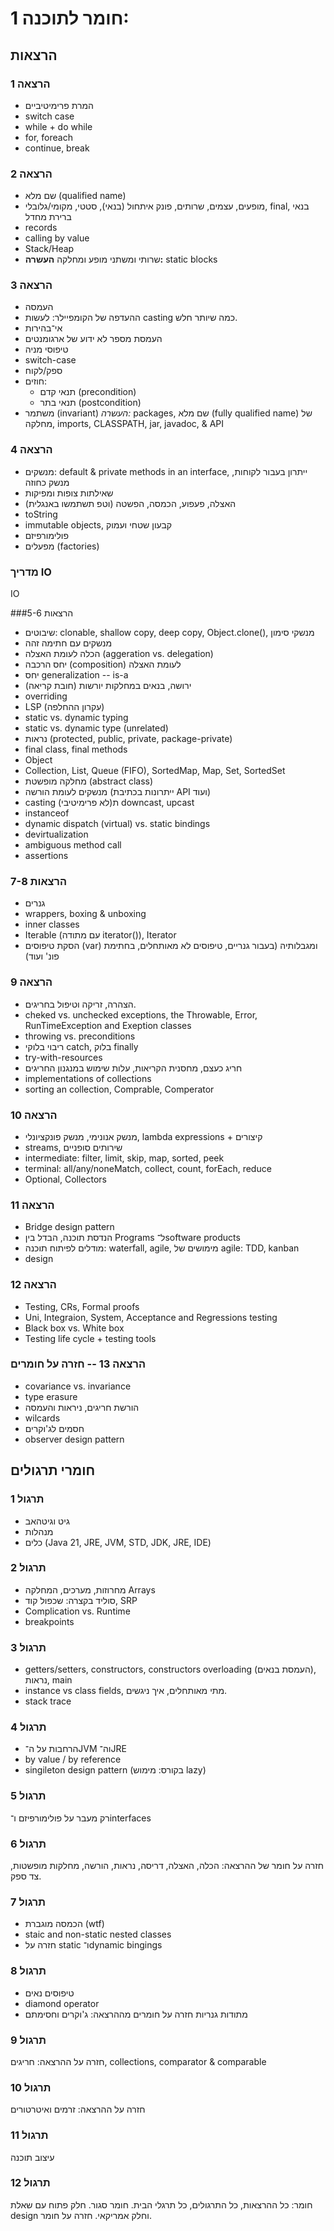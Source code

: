 # חומר לתוכנה 1:
## הרצאות
### הרצאה 1
- המרת פרימיטיביים
- switch case
- while + do while
- for, foreach
- continue, break
### הרצאה 2
- שם מלא (qualified name)
- מופעים, עצמים, שרותים, פונק איתחול (בנאי), סטטי, מקומי/גלובלי, final, בנאי ברירת מחדל
- records
- calling by value
- Stack/Heap
- שרותי ומשתני מופע ומחלקה
**העשרה:** static blocks

### הרצאה 3
- העמסה
- ההעדפה של הקומפיילר: לעשות casting כמה שיותר חלש.
- אי־בהירות
- העמסת מספר לא ידוע של ארגומנטים
- טיפוסי מניה
- switch-case
- ספק/לקוח
- חוזים:
  * תנאי קדם (precondition)
  * תנאי בתר (postcondition)
- משתמר (invariant)
*העשרה:* packages, שם מלא (fully qualified name) של מחלקה, imports, CLASSPATH, jar, javadoc, & API

### הרצאה 4
- מנשקים: default & private methods in an interface, ייתרון בעבור לקוחות, מנשק כחוזה
- שאילתות צופות ומפיקות
- האצלה, פעפוע, הכמסה, הפשטה (וטפ תשתמשו באנגלית)
- toString
- immutable objects, קבעון שטחי ועמוק
- פולימורפיזם
- מפעלים (factories)

### מדריך IO
IO

###הרצאות 5-6
- שיבוטים: clonable, shallow copy, deep copy, Object.clone(), מנשקי סימון
- מנשקים עם חתימה זהה
- הכלה לעומת האצלה (aggeration vs. delegation)
- יחס הרכבה (composition) לעומת האצלה
- יחס generalization -- is-a
- ירושה, בנאים במחלקות יורשות (חובת קריאה)
- overriding
- LSP (עקרון ההחלפה)
- static vs. dynamic typing
- static vs. dynamic type (unrelated)
- נראות (protected, public, private, package-private)
- final class, final methods
- Object
- Collection, List, Queue (FIFO), SortedMap, Map, Set, SortedSet
- מחלקה מופשטת (abstract class)
- מנשקים לעומת הורשה (ייתרונות בכתיבת API ועוד)
- casting (לא פרימיטיבי)ת downcast, upcast
- instanceof
- dynamic dispatch (virtual) vs. static bindings
- devirtualization
- ambiguous method call
- assertions

### הרצאות 7-8
- גנרים
- wrappers, boxing & unboxing
- inner classes
- Iterable (עם מתודה iterator()), Iterator
- הסקת טיפוסים (var) ומגבלותיה (בעבור גנריים, טיפוסים לא מאותחלים, בחתימת פונ' ועוד)

### הרצאה 9
- הצהרה, זריקה וטיפול בחריגים.
- cheked vs. unchecked exceptions, the Throwable, Error, RunTimeException and Exeption classes
- throwing vs. preconditions
- ריבוי בלוקי catch, בלוק finally
- try-with-resources
- חריג כעצם, מחסנית הקריאות, עלות שימוש במנגנון החריגים
- implementations of collections
- sorting an collection, Comprable, Comperator

### הרצאה 10
- מנשק אנונימי, מנשק פונקציונלי, lambda expressions + קיצורים
- streams, שירותים סופניים
- intermediate: filter, limit, skip, map, sorted, peek
- terminal: all/any/noneMatch, collect, count, forEach, reduce
- Optional, Collectors

### הרצאה 11
- Bridge design pattern
- הנדסת תוכנה, הבדל בין Programs ל־software products
- מודלים לפיתוח תוכנה: waterfall, agile, מימושים של agile: TDD, kanban
- design

### הרצאה 12
- Testing, CRs, Formal proofs
- Uni, Integraion, System, Acceptance and Regressions testing
- Black box vs. White box
- Testing life cycle + testing tools

### הרצאה 13 -- חזרה על חומרים
- covariance vs. invariance
- type erasure
- הורשת חריגים, ניראות והעמסה
- wilcards
- חסמים לג'וקרים
- observer design pattern

## חומרי תרגולים
### תרגול 1
- גיט וגיטהאב
- מנהלות
- כלים (Java 21, JRE, JVM, STD, JDK, JRE, IDE)
### תרגול 2
- מחרוזות, מערכים, המחלקה Arrays
- סוליד בקצרה: שכפול קוד, SRP
- Complication vs. Runtime
- breakpoints
### תרגול 3
- getters/setters, constructors, constructors overloading (העמסת בנאים), נראות, main
- instance vs class fields, מתי מאותחלים, איך ניגשים.
- stack trace
### תרגול 4
- הרחבות על ה־JVM וה־JRE
- by value / by reference
- singileton design pattern (בקורס: מימוש lazy)

### תרגול 5
רק מעבר על פולימורפיזם ו־interfaces

### תרגול 6
חזרה על חומר של ההרצאה: הכלה, האצלה, דריסה, נראות, הורשה, מחלקות מופשטות, צד ספק.

### תרגול 7
- הכמסה מוגברת (wtf)
- staic and non-static nested classes
- חזרה על static ו־dynamic bingings

### תרגול 8
- טיפוסים נאים
- diamond operator
- מתודות גנריות
חזרה על חומרים מההרצאה: ג'וקרים וחסימתם

### תרגול 9
חזרה על ההרצאה: חריגים, collections, comparator & comparable

### תרגול 10
חזרה על ההרצאה: זרמים ואיטרטורים

### תרגול 11
עיצוב תוכנה

### תרגול 12
חומר: כל ההרצאות, כל התרגולים, כל תרגלי הבית. חומר סגור. חלק פתוח עם שאלת design וחלק אמריקאי.
חזרה על חומר.

